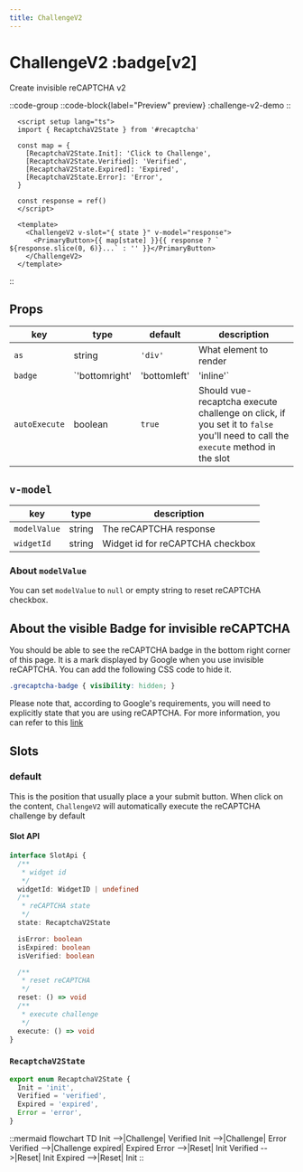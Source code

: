 ```yaml
---
title: ChallengeV2
---
```


# ChallengeV2 :badge[v2]

Create invisible reCAPTCHA v2

::code-group
  ::code-block{label="Preview" preview}
    :challenge-v2-demo
  ::

  ```vue [Code]
    <script setup lang="ts">
    import { RecaptchaV2State } from '#recaptcha'
  
    const map = {
      [RecaptchaV2State.Init]: 'Click to Challenge',
      [RecaptchaV2State.Verified]: 'Verified',
      [RecaptchaV2State.Expired]: 'Expired',
      [RecaptchaV2State.Error]: 'Error',
    }

    const response = ref()
    </script>

    <template>
      <ChallengeV2 v-slot="{ state }" v-model="response">
        <PrimaryButton>{{ map[state] }}{{ response ? ` ${response.slice(0, 6)}...` : '' }}</PrimaryButton>
      </ChallengeV2>
    </template>
  ```
::

## Props
| **key**       | **type**                                  | **default**      | **description**                                                                                                             |
|---------------|-------------------------------------------|------------------|-----------------------------------------------------------------------------------------------------------------------------|
| `as`          | string                                    | `'div'`          | What element to render                                                                                                      |
| `badge`       | `'bottomright' | 'bottomleft' | 'inline'` | `'bottom right'` | Control the position of the badge that display the info about invisible reCAPTCHA                                           |
| `autoExecute` | boolean                                   | `true`           | Should vue-recaptcha execute challenge on click, if you set it to `false` you'll need  to call the `execute` method in the slot |

## `v-model`

| **key**      | **type** | **description**                  |
|--------------|----------|----------------------------------|
| `modelValue` | string   | The reCAPTCHA response           |
| `widgetId`   | string   | Widget id for reCAPTCHA checkbox |

### About `modelValue`

You can set `modelValue` to `null` or empty string to reset reCAPTCHA checkbox.

## About the visible Badge for invisible reCAPTCHA

You should be able to see the reCAPTCHA badge in the bottom right corner of this page. It is a mark displayed by Google when you use invisible reCAPTCHA. You can add the following CSS code to hide it.

```css
.grecaptcha-badge { visibility: hidden; }
```

Please note that, according to Google's requirements, you will need to explicitly state that you are using reCAPTCHA. For more information, you can refer to this [link](https://developers.google.com/recaptcha/docs/faq#id-like-to-hide-the-recaptcha-badge.-what-is-allowed)


## Slots

### default
This is the position that usually place a your submit button. When click on the content, `ChallengeV2` will automatically execute the reCAPTCHA challenge by default

#### Slot API

```typescript
interface SlotApi {
  /**
   * widget id
   */
  widgetId: WidgetID | undefined
  /**
   * reCAPTCHA state
   */
  state: RecaptchaV2State

  isError: boolean
  isExpired: boolean
  isVerified: boolean

  /**
   * reset reCAPTCHA
   */
  reset: () => void
  /**
   * execute challenge
   */
  execute: () => void
}
```

### `RecaptchaV2State`

```ts
export enum RecaptchaV2State {
  Init = 'init',
  Verified = 'verified',
  Expired = 'expired',
  Error = 'error',
}
```

::mermaid
flowchart TD
  Init -->|Challenge| Verified
  Init -->|Challenge| Error
  Verified -->|Challenge expired| Expired
  Error -->|Reset| Init
  Verified -->|Reset| Init
  Expired -->|Reset| Init
::
